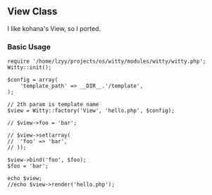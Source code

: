 ## View Class

I like kohana's View, so I ported.

### Basic Usage

	require '/home/lzyy/projects/os/witty/modules/witty/witty.php';
	Witty::init();

	$config = array(
		'template_path' => __DIR__.'/template',
	);

	// 2th param is template name
	$view = Witty::factory('View', 'hello.php', $config);

	// $view->foo = 'bar';

	// $view->set(array(
	// 	'foo' => 'bar',
	// ));

	$view->bind('foo', $foo);
	$foo = 'bar';

	echo $view;
	//echo $view->render('hello.php');

